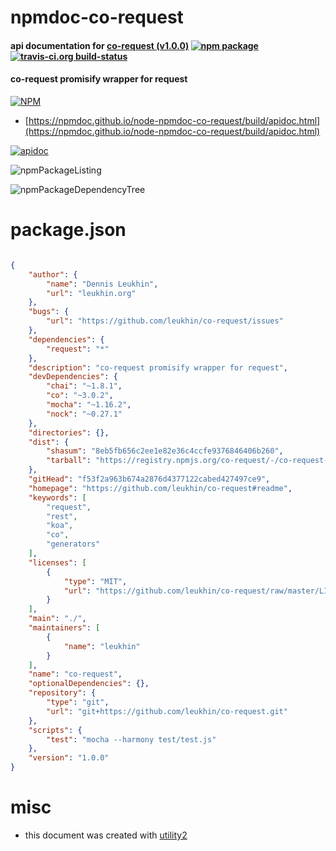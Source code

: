# npmdoc-co-request

#### api documentation for  [co-request (v1.0.0)](https://github.com/leukhin/co-request#readme)  [![npm package](https://img.shields.io/npm/v/npmdoc-co-request.svg?style=flat-square)](https://www.npmjs.org/package/npmdoc-co-request) [![travis-ci.org build-status](https://api.travis-ci.org/npmdoc/node-npmdoc-co-request.svg)](https://travis-ci.org/npmdoc/node-npmdoc-co-request)

#### co-request promisify wrapper for request

[![NPM](https://nodei.co/npm/co-request.png?downloads=true&downloadRank=true&stars=true)](https://www.npmjs.com/package/co-request)

- [https://npmdoc.github.io/node-npmdoc-co-request/build/apidoc.html](https://npmdoc.github.io/node-npmdoc-co-request/build/apidoc.html)

[![apidoc](https://npmdoc.github.io/node-npmdoc-co-request/build/screenCapture.buildCi.browser.%252Ftmp%252Fbuild%252Fapidoc.html.png)](https://npmdoc.github.io/node-npmdoc-co-request/build/apidoc.html)

![npmPackageListing](https://npmdoc.github.io/node-npmdoc-co-request/build/screenCapture.npmPackageListing.svg)

![npmPackageDependencyTree](https://npmdoc.github.io/node-npmdoc-co-request/build/screenCapture.npmPackageDependencyTree.svg)



# package.json

```json

{
    "author": {
        "name": "Dennis Leukhin",
        "url": "leukhin.org"
    },
    "bugs": {
        "url": "https://github.com/leukhin/co-request/issues"
    },
    "dependencies": {
        "request": "*"
    },
    "description": "co-request promisify wrapper for request",
    "devDependencies": {
        "chai": "~1.8.1",
        "co": "~3.0.2",
        "mocha": "~1.16.2",
        "nock": "~0.27.1"
    },
    "directories": {},
    "dist": {
        "shasum": "8eb5fb656c2ee1e82e36c4ccfe9376846406b260",
        "tarball": "https://registry.npmjs.org/co-request/-/co-request-1.0.0.tgz"
    },
    "gitHead": "f53f2a963b674a2876d4377122cabed427497ce9",
    "homepage": "https://github.com/leukhin/co-request#readme",
    "keywords": [
        "request",
        "rest",
        "koa",
        "co",
        "generators"
    ],
    "licenses": [
        {
            "type": "MIT",
            "url": "https://github.com/leukhin/co-request/raw/master/LICENSE"
        }
    ],
    "main": "./",
    "maintainers": [
        {
            "name": "leukhin"
        }
    ],
    "name": "co-request",
    "optionalDependencies": {},
    "repository": {
        "type": "git",
        "url": "git+https://github.com/leukhin/co-request.git"
    },
    "scripts": {
        "test": "mocha --harmony test/test.js"
    },
    "version": "1.0.0"
}
```



# misc
- this document was created with [utility2](https://github.com/kaizhu256/node-utility2)

